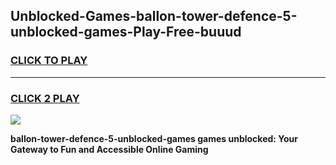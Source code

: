 
## Unblocked-Games-ballon-tower-defence-5-unblocked-games-Play-Free-buuud
<h3>
<a href="https://premium76.site?title=ballon-tower-defence-5-unblocked-games&ref=20M">CLICK TO PLAY</a></h3>
<hr>

<h3>
<a href="https://premium76.site?title=ballon-tower-defence-5-unblocked-games&ref=20M">CLICK 2 PLAY</a>
  
</h3>

<a href="https://premium76.site?title=ballon-tower-defence-5-unblocked-games&ref=19M"><img src="https://clearcache.store/games.png"></a>


**ballon-tower-defence-5-unblocked-games games unblocked: Your Gateway to Fun and Accessible Online Gaming**
